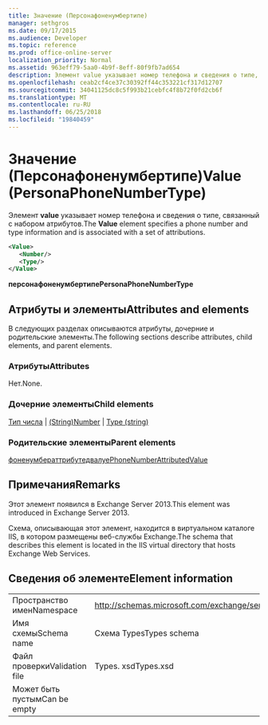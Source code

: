 ```yaml
---
title: Значение (Персонафоненумбертипе)
manager: sethgros
ms.date: 09/17/2015
ms.audience: Developer
ms.topic: reference
ms.prod: office-online-server
localization_priority: Normal
ms.assetid: 963eff79-5aa0-4b9f-8eff-80f9fb7ad654
description: Элемент value указывает номер телефона и сведения о типе, связанный с набором атрибутов.
ms.openlocfilehash: ceab2cf4ce37c30392ff44c353221cf317d12707
ms.sourcegitcommit: 34041125dc8c5f993b21cebfc4f8b72f0fd2cb6f
ms.translationtype: MT
ms.contentlocale: ru-RU
ms.lasthandoff: 06/25/2018
ms.locfileid: "19840459"
---
```

# <a name="value-personaphonenumbertype"></a><span data-ttu-id="e9588-103">Значение (Персонафоненумбертипе)</span><span class="sxs-lookup"><span data-stu-id="e9588-103">Value (PersonaPhoneNumberType)</span></span>

<span data-ttu-id="e9588-104">Элемент **value** указывает номер телефона и сведения о типе, связанный с набором атрибутов.</span><span class="sxs-lookup"><span data-stu-id="e9588-104">The **Value** element specifies a phone number and type information and is associated with a set of attributions.</span></span> 
  
```XML
<Value>
   <Number/>
   <Type/>
</Value>
```

<span data-ttu-id="e9588-105">**персонафоненумбертипе**</span><span class="sxs-lookup"><span data-stu-id="e9588-105">**PersonaPhoneNumberType**</span></span>

## <a name="attributes-and-elements"></a><span data-ttu-id="e9588-106">Атрибуты и элементы</span><span class="sxs-lookup"><span data-stu-id="e9588-106">Attributes and elements</span></span>

<span data-ttu-id="e9588-107">В следующих разделах описываются атрибуты, дочерние и родительские элементы.</span><span class="sxs-lookup"><span data-stu-id="e9588-107">The following sections describe attributes, child elements, and parent elements.</span></span>
  
### <a name="attributes"></a><span data-ttu-id="e9588-108">Атрибуты</span><span class="sxs-lookup"><span data-stu-id="e9588-108">Attributes</span></span>

<span data-ttu-id="e9588-109">Нет.</span><span class="sxs-lookup"><span data-stu-id="e9588-109">None.</span></span>
  
### <a name="child-elements"></a><span data-ttu-id="e9588-110">Дочерние элементы</span><span class="sxs-lookup"><span data-stu-id="e9588-110">Child elements</span></span>

<span data-ttu-id="e9588-111">[Тип числа](number.md) | [(String)](type-string.md)</span><span class="sxs-lookup"><span data-stu-id="e9588-111">[Number](number.md) | [Type (string)](type-string.md)</span></span>
  
### <a name="parent-elements"></a><span data-ttu-id="e9588-112">Родительские элементы</span><span class="sxs-lookup"><span data-stu-id="e9588-112">Parent elements</span></span>

[<span data-ttu-id="e9588-113">фоненумбераттрибутедвалуе</span><span class="sxs-lookup"><span data-stu-id="e9588-113">PhoneNumberAttributedValue</span></span>](phonenumberattributedvalue.md)
  
## <a name="remarks"></a><span data-ttu-id="e9588-114">Примечания</span><span class="sxs-lookup"><span data-stu-id="e9588-114">Remarks</span></span>

<span data-ttu-id="e9588-115">Этот элемент появился в Exchange Server 2013.</span><span class="sxs-lookup"><span data-stu-id="e9588-115">This element was introduced in Exchange Server 2013.</span></span>
  
<span data-ttu-id="e9588-116">Схема, описывающая этот элемент, находится в виртуальном каталоге IIS, в котором размещены веб-службы Exchange.</span><span class="sxs-lookup"><span data-stu-id="e9588-116">The schema that describes this element is located in the IIS virtual directory that hosts Exchange Web Services.</span></span>
  
## <a name="element-information"></a><span data-ttu-id="e9588-117">Сведения об элементе</span><span class="sxs-lookup"><span data-stu-id="e9588-117">Element information</span></span>

|||
|:-----|:-----|
|<span data-ttu-id="e9588-118">Пространство имен</span><span class="sxs-lookup"><span data-stu-id="e9588-118">Namespace</span></span>  <br/> |http://schemas.microsoft.com/exchange/services/2006/types  <br/> |
|<span data-ttu-id="e9588-119">Имя схемы</span><span class="sxs-lookup"><span data-stu-id="e9588-119">Schema name</span></span>  <br/> |<span data-ttu-id="e9588-120">Схема Types</span><span class="sxs-lookup"><span data-stu-id="e9588-120">Types schema</span></span>  <br/> |
|<span data-ttu-id="e9588-121">Файл проверки</span><span class="sxs-lookup"><span data-stu-id="e9588-121">Validation file</span></span>  <br/> |<span data-ttu-id="e9588-122">Types. xsd</span><span class="sxs-lookup"><span data-stu-id="e9588-122">Types.xsd</span></span>  <br/> |
|<span data-ttu-id="e9588-123">Может быть пустым</span><span class="sxs-lookup"><span data-stu-id="e9588-123">Can be empty</span></span>  <br/> ||
   

